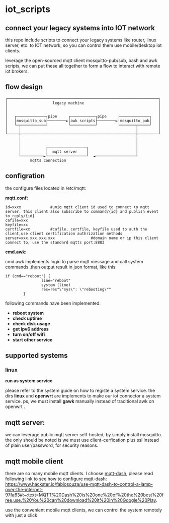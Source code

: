 # iot_scripts

## connect your legacy systems into IOT network

this repo include scripts to connect your legacy systems like router, linux server, etc. to IOT network, 
so you can control them use mobile/desktop iot clients.

leverage the open-sourced mqtt client mosquitto-pub/sub,  bash and awk scripts, we can put these all together
to form a flow to interact with remote iot brokers.

## flow design
```
┌───────────────────────────────────────────────────────────────────┐
│                    legacy machine                                 │
│                                                                   │
│                                                                   │
│   ┌─────────────┐pipe     ┌───────────┐pipe     ┌─────────────┐   │
│   │mosquitto_sub├────────►│awk scripts├────────►│mosquitto_pub│   │
│   └─┬───────────┘         └───────────┘         └───────┬─────┘   │
│     │                                                   │         │
└─────┼───────────────────────────────────────────────────┼─────────┘
      │                                                   │
      │                                                   │
      │           ┌─────────────────┐                     │
      │           │  mqtt server    │                     │
      └──────────►└─────────────────┘  ◄──────────────────┘
           mqtts connection
```


## configration

the configure files located in /etc/mqtt:

**mqtt.conf:**

```
id=xxxx				#uniq mqtt client id used to connect to mqtt server. this client also subscribe to command/{id} and publish event to reply/{id}
cafile=xxx
keyfile=xx
certfile=xx			#cafile, certfile, keyfile used to auth the client,use client certification authrization methods
server=xxx.xxx.xxx.xxx                #domain name or ip this client connect to, use the standard mqtts port:8883
```

**cmd.awk:**

cmd.awk implements logic to parse mqtt message and call system commands ,then output result in json format, like this:
```
if (cmd=="reboot") {                                               
                line="reboot"                                              
                system (line)                                              
                res=res"\"sys\": \"rebooting\""                            
        }
```
following commands have been implemented:

* __reboot system__
* __check uptime__
* __check disk usage__
* __get ipv6 address__
* __turn on/off wifi__
* __start other service__


## supported systems
### linux 
 
 **run as system service**
 
 please refer to the system guide on how to registe a system service. 
 the dirs **linux** and **openwrt** are implements to make our iot connector a system service.
 ps, we must install __gawk__ manually instead of traditional awk on openwrt .


## mqtt server:

we can leverage public mqtt server self-hosted, by simply install mosquitto. 
the only should be noted is we must use client-cerfication plus ssl instead of plain user/password, for security reasons.

## mqtt mobile client

there are so many mobile mqtt clients. I choose [mqtt-dash](https://play.google.com/store/apps/details?id=net.routix.mqttdash&hl=en), 
please read following link to see how to configure mqtt-dash:
https://www.hackster.io/fabiosouza/use-mqtt-dash-to-control-a-lamp-over-the-internet-97fa63#:~:text=MQTT%20Dash%20is%20one%20of%20the%20best%20free,use.%20You%20can%20download%20it%20in%20Google%20Play. 


use the convenient mobile mqtt clients, we can control the system remotely with just a click



